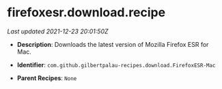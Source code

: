 # firefoxesr.download.recipe

_Last updated 2021-12-23 20:01:50Z_

- **Description**: Downloads the latest version of Mozilla Firefox ESR for Mac.

- **Identifier**: `com.github.gilbertpalau-recipes.download.FirefoxESR-Mac`

- **Parent Recipes**: `None`
